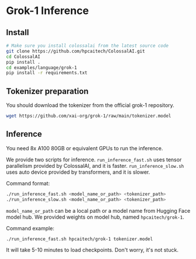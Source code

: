 # Grok-1 Inference

## Install

```bash
# Make sure you install colossalai from the latest source code
git clone https://github.com/hpcaitech/ColossalAI.git
cd ColossalAI
pip install .
cd examples/language/grok-1
pip install -r requirements.txt
```

## Tokenizer preparation

You should download the tokenizer from the official grok-1 repository.

```bash
wget https://github.com/xai-org/grok-1/raw/main/tokenizer.model
```

## Inference

You need 8x A100 80GB or equivalent GPUs to run the inference.

We provide two scripts for inference. `run_inference_fast.sh` uses tensor parallelism provided by ColossalAI, and it is faster. `run_inference_slow.sh` uses auto device provided by transformers, and it is slower.

Command format:

```bash
./run_inference_fast.sh <model_name_or_path> <tokenizer_path>
./run_inference_slow.sh <model_name_or_path> <tokenizer_path>
```

`model_name_or_path` can be a local path or a model name from Hugging Face model hub. We provided weights on model hub, named `hpcaitech/grok-1`.

Command example:

```bash
./run_inference_fast.sh hpcaitech/grok-1 tokenizer.model
```

It will take 5-10 minutes to load checkpoints. Don't worry, it's not stuck.
